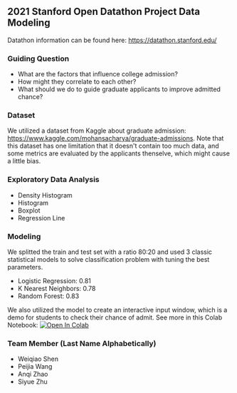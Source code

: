 ## 2021 Stanford Open Datathon Project Data Modeling
Datathon information can be found here: https://datathon.stanford.edu/

### Guiding Question
- What are the factors that influence college admission? 
- How might they correlate to each other?
- What should we do to guide graduate applicants to improve admitted chance?

### Dataset
We utilized a dataset from Kaggle about graduate admission: https://www.kaggle.com/mohansacharya/graduate-admissions. Note that this dataset has one limitation that it doesn't contain too much data, and some metrics are evaluated by the applicants thenselve, which might cause a little bias. 

### Exploratory Data Analysis
- Density Histogram
- Histogram
- Boxplot
- Regression Line

### Modeling
We splitted the train and test set with a ratio 80:20 and used 3 classic statistical models to solve classification problem with tuning the best parameters. 
- Logistic Regression: 0.81
- K Nearest Neighbors: 0.78
- Random Forest: 0.83

We also utilized the model to create an interactive input window, which is a demo for students to check their chance of admit. See more in this Colab Notebook: <a href="https://colab.research.google.com/github/angelazhao2552/stanford-datathon-team211/blob/main/SODP_Team_211.ipynb" target="_parent"><img src="https://colab.research.google.com/assets/colab-badge.svg" alt="Open In Colab"/></a>

### Team Member (Last Name Alphabetically)
- Weiqiao Shen
- Peijia Wang
- Anqi Zhao
- Siyue Zhu
